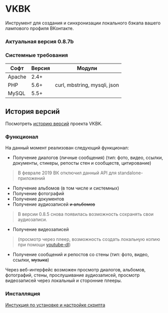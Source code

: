 # VKBK
Инструмент для создания и синхронизации локального бэкапа вашего лампового профиля ВКонтакте.

### Актуальная версия 0.8.7b

### Системные требования
Софт | Версия | Модули
--- | --- | ---
Apache | 2.4+ | 
PHP | 5.6+ | curl, mbstring, mysqli, json
MySQL | 5.5+ | 

## История версий
Посмотреть [историю версий](CHANGELOG.md) проекта VKBK.

### Функционал
На данный момент реализован следующий функционал:
+ Получение диалогов (личные сообщения) (тип: фото, видео, ссылки, документы, стикеры, репосты стен и сообществ, цитирование)
> В феврале 2019 ВК отключил данный API для standalone-приложений
- Получение альбомов (в том числе и системных)
- Получение фотографий
- Получение документов
- Получение аудиозаписей ~~и альбомов~~
> В версии 0.8.5 снова появилась возможность сохранять свои аудиозаписи.
- Получение видеозаписей
> (просмотр через плеер, возможность создать локальную копию при помощи [youtube-dl](https://github.com/rg3/youtube-dl))
* Получение сообщений и репостов со стены (тип: фото, видео, ссылки, ~~музыка~~)

Через веб-интерфейс возможен просмотр диалогов, альбомов, фотографий, стены, прослушивание аудиозаписей, просмотр видеозаписей через локальный и сторонние плееры.

### Инсталляция
[Инстукция по установке и настройке скрипта](https://github.com/Chiaki/VKBK/wiki/Установка-и-настройка)
